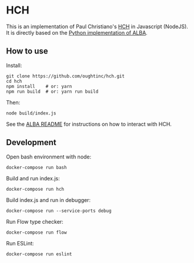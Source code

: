 # HCH

This is an implementation of Paul Christiano's [HCH](https://ai-alignment.com/strong-hch-bedb0dc08d4e) in Javascript (NodeJS). It is directly based on the [Python implementation of ALBA](https://github.com/paulfchristiano/alba/).

## How to use

Install:

    git clone https://github.com/oughtinc/hch.git
    cd hch
    npm install    # or: yarn
    npm run build  # or: yarn run build

Then:

    node build/index.js

See the [ALBA README](https://github.com/paulfchristiano/alba/blob/master/README.md#using-hch) for instructions on how to interact with HCH.

## Development

Open bash environment with node:

    docker-compose run bash

Build and run index.js:

    docker-compose run hch

Build index.js and run in debugger:

    docker-compose run --service-ports debug

Run Flow type checker:

    docker-compose run flow
    
Run ESLint:

    docker-compose run eslint
